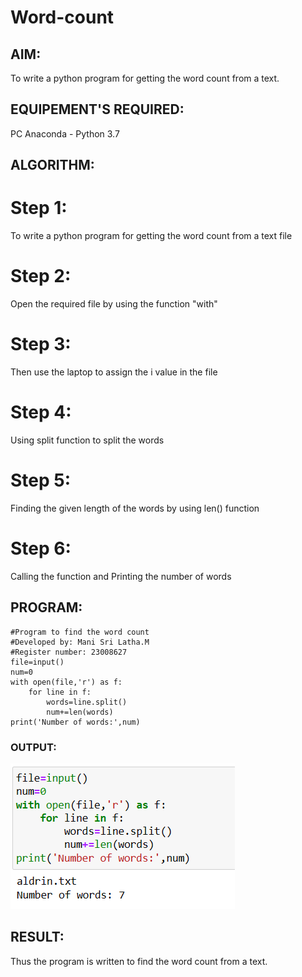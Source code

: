 # Word-count
## AIM:
To write a python program for getting the word count from a text.
## EQUIPEMENT'S REQUIRED: 
PC
Anaconda - Python 3.7
## ALGORITHM: 
# Step 1:
To write a python program for getting the word count from a text file

# Step 2:
Open the required file by using the function "with"

# Step 3:
Then use the laptop to assign the i value in the file

# Step 4:
Using split function to split the words

# Step 5:
Finding the given length of the words by using len() function

# Step 6:
Calling the function and Printing the number of words

## PROGRAM:
```
#Program to find the word count
#Developed by: Mani Sri Latha.M
#Register number: 23008627
file=input()
num=0
with open(file,'r') as f:
    for line in f:
        words=line.split()
        num+=len(words)
print('Number of words:',num)
```
### OUTPUT:
![Alt text](<No.of Words.png>)

## RESULT:
Thus the program is written to find the word count from a text.
